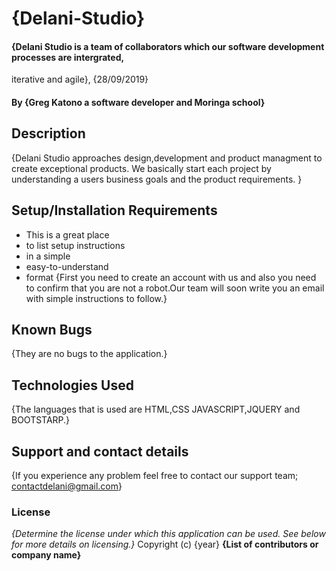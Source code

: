 # {Delani-Studio}
#### {Delani Studio is a team of collaborators which our software development processes are intergrated,
iterative and agile}, {28/09/2019}
#### By **{Greg Katono a software developer and Moringa school}**
## Description
{Delani Studio approaches design,development and product managment to create exceptional products. 
We basically start each project by understanding a users business goals and the product requirements. }
## Setup/Installation Requirements
* This is a great place
* to list setup instructions
* in a simple
* easy-to-understand
* format
{First you need to create an account with us and also you need to confirm that you are not a robot.Our team will soon write you an email with simple instructions to follow.}
## Known Bugs
{They are no bugs to the application.}
## Technologies Used
{The languages that is used are HTML,CSS JAVASCRIPT,JQUERY and BOOTSTARP.}
## Support and contact details
{If you experience any problem feel free to contact our support team;
contactdelani@gmail.com}
### License
*{Determine the license under which this application can be used.  See below for more details on licensing.}*
Copyright (c) {year} **{List of contributors or company name}**
  